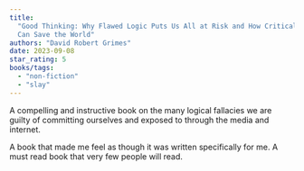 ```yaml
---
title:
  "Good Thinking: Why Flawed Logic Puts Us All at Risk and How Critical Thinking
  Can Save the World"
authors: "David Robert Grimes"
date: 2023-09-08
star_rating: 5
books/tags:
  - "non-fiction"
  - "slay"
---
```


A compelling and instructive book on the many logical fallacies we are guilty of
committing ourselves and exposed to through the media and internet.

A book that made me feel as though it was written specifically for me. A must
read book that very few people will read.

<!--more-->
